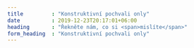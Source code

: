 ```yaml
---
title         : "Konstruktivní pochvali only"
date          : 2019-12-23T20:17:01+06:00
heading       : "Řekněte nám, co si <span>mislíte</span>"
form_heading  : "Konstruktivní pochvali only"
---
```


